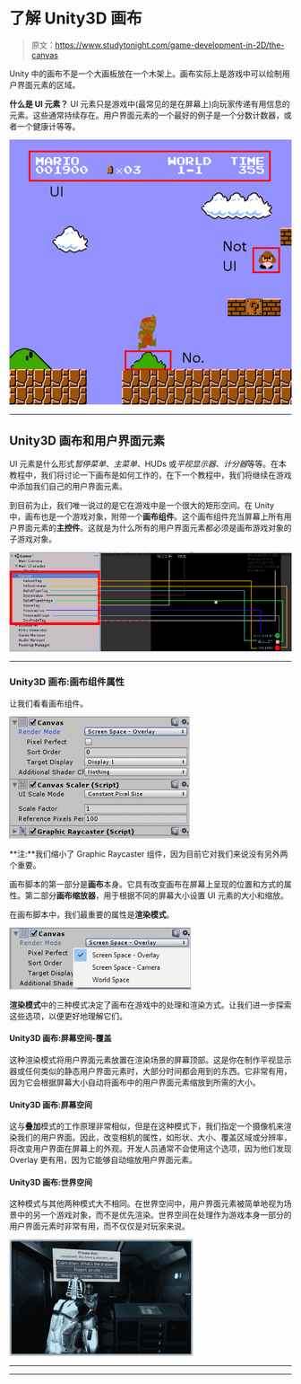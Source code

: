 # 了解 Unity3D 画布

> 原文：<https://www.studytonight.com/game-development-in-2D/the-canvas>

Unity 中的画布不是一个大画板放在一个木架上。画布实际上是游戏中可以绘制用户界面元素的区域。

**什么是 UI 元素？** UI 元素只是游戏中(最常见的是在屏幕上)向玩家传递有用信息的元素。这些通常持续存在。用户界面元素的一个最好的例子是一个分数计数器，或者一个健康计等等。

![Unity Game Canvas](img/6f2afcb09a783863cb244fae9992b9eb.png)

* * *

## Unity3D 画布和用户界面元素

UI 元素是什么形式*暂停菜单*、*主菜单*、HUDs 或*平视显示器*、*计分器*等等。在本教程中，我们将讨论一下画布是如何工作的，在下一个教程中，我们将继续在游戏中添加我们自己的用户界面元素。

到目前为止，我们唯一说过的是它在游戏中是一个很大的矩形空间。在 Unity 中，画布也是一个游戏对象，附带一个**画布组件**。这个画布组件充当屏幕上所有用户界面元素的**主控件**。这就是为什么所有的用户界面元素都必须是画布游戏对象的子游戏对象。

![Canvas example with UI elements](img/fb921b48918ae4280bcf0e35b108a110.png)

* * *

### Unity3D 画布:画布组件属性

让我们看看画布组件。

![Canvas properties in Inspector view](img/32ab67cdecd827b4fec2e5de820159c3.png)

**注:**我们缩小了 Graphic Raycaster 组件，因为目前它对我们来说没有另外两个重要。

画布脚本的第一部分是**画布**本身。它具有改变画布在屏幕上呈现的位置和方式的属性。第二部分**画布缩放器**，用于根据不同的屏幕大小设置 UI 元素的大小和缩放。

在画布脚本中，我们最重要的属性是**渲染模式**。

![Canvas component properties](img/483bbd6447dfcab76a49cbeaf9ddf414.png)

**渲染模式**中的三种模式决定了画布在游戏中的处理和渲染方式。让我们进一步探索这些选项，以便更好地理解它们。

#### Unity3D 画布:屏幕空间-覆盖

这种渲染模式将用户界面元素放置在渲染场景的屏幕顶部。这是你在制作平视显示器或任何类似的静态用户界面元素时，大部分时间都会用到的东西。它非常有用，因为它会根据屏幕大小自动将画布中的用户界面元素缩放到所需的大小。

#### Unity3D 画布:屏幕空间

这与**叠加**模式的工作原理非常相似，但是在这种模式下，我们指定一个摄像机来渲染我们的用户界面。因此，改变相机的属性，如形状、大小、覆盖区域或分辨率，将改变用户界面在屏幕上的外观。开发人员通常不会使用这个选项，因为他们发现 Overlay 更有用，因为它能够自动缩放用户界面元素。

#### Unity3D 画布:世界空间

这种模式与其他两种模式大不相同。在世界空间中，用户界面元素被简单地视为场景中的另一个游戏对象，而不是优先渲染。世界空间在处理作为游戏本身一部分的用户界面元素时非常有用，而不仅仅是对玩家来说。

![The Canvas](img/75d91afeb47443821ad749c1e45747ab.png)

* * *

* * *
